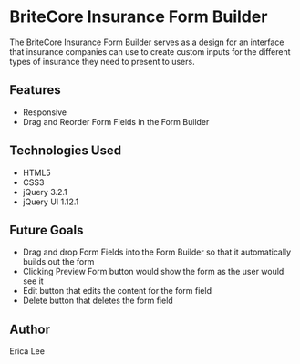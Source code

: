 # BriteCore Insurance Form Builder
The BriteCore Insurance Form Builder serves as a design for an interface that
insurance companies can use to create custom inputs for the different types of
insurance they need to present to users.

## Features
- Responsive
- Drag and Reorder Form Fields in the Form Builder

## Technologies Used
- HTML5
- CSS3
- jQuery 3.2.1
- jQuery UI 1.12.1

## Future Goals
- Drag and drop Form Fields into the Form Builder so that it automatically builds out the form
- Clicking Preview Form button would show the form as the user would see it
- Edit button that edits the content for the form field
- Delete button that deletes the form field

## Author
Erica Lee
